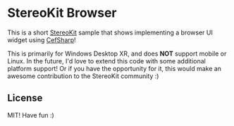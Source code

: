 # StereoKit Browser

This is a short [StereoKit](https://stereokit.net) sample that shows implementing a browser UI widget using [CefSharp](https://github.com/cefsharp/CefSharp)!

This is primarily for Windows Desktop XR, and does **NOT** support mobile or Linux. In the future, I'd love to extend this code with some additional platform support! Or if you have the opportunity for it, this would make an awesome contribution to the StereoKit community :)

## License

MIT! Have fun :)